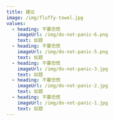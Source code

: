 ```yaml
---
title: 建议
image: /img/fluffy-towel.jpg
values:
  - heading: 不要恐慌
    imageUrl: /img/do-not-panic-6.png
    text: 如题
  - heading: 不要恐慌
    imageUrl: /img/do-not-panic-5.png
    text: 如题
  - heading: 不要恐慌
    imageUrl: /img/do-not-panic-3.jpg
    text: 如题
  - heading: 不要恐慌
    imageUrl: /img/do-not-panic-2.jpg
    text: 如题
  - heading: 不要恐慌
    imageUrl: /img/do-not-panic-1.jpg
    text: 如题
---
```


